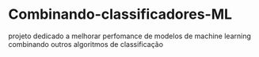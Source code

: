 # Combinando-classificadores-ML
projeto dedicado a melhorar perfomance de modelos de machine learning combinando outros algoritmos de classificação
